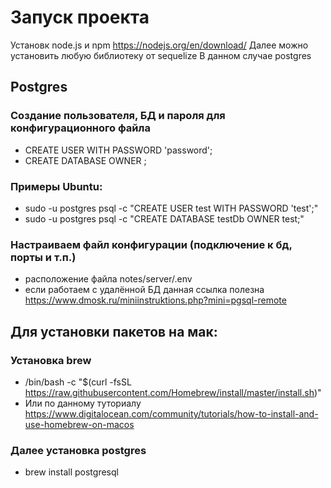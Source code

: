 # Запуск проекта
Установк node.js и npm https://nodejs.org/en/download/
Далее можно установить любую библиотеку от sequelize В данном случае postgres

## Postgres

### Создание пользователя, БД и пароля для конфигурационного файла
- CREATE USER <username> WITH PASSWORD 'password';
- CREATE DATABASE <database> OWNER <username>;

### Примеры Ubuntu:
- sudo -u postgres psql -c "CREATE USER test WITH PASSWORD 'test';"
- sudo -u postgres psql -c "CREATE DATABASE testDb OWNER test;"

### Настраиваем файл конфигурации (подключение к бд, порты и т.п.)
- расположение файла notes/server/.env
- если работаем с удалённой БД данная ссылка полезна
  https://www.dmosk.ru/miniinstruktions.php?mini=pgsql-remote

## Для установки пакетов на мак: 
### Установка brew
- /bin/bash -c "$(curl -fsSL https://raw.githubusercontent.com/Homebrew/install/master/install.sh)"
- Или по данному туториалу
  https://www.digitalocean.com/community/tutorials/how-to-install-and-use-homebrew-on-macos

### Далее установка postgres
- brew install postgresql
